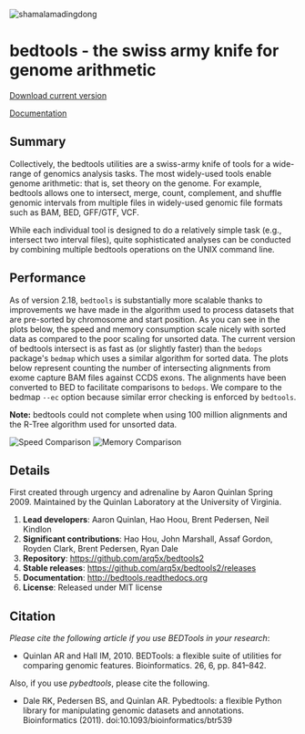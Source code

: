 ![shamalamadingdong](https://github.com/arq5x/bedtools2/blob/master/docs/bedtools.swiss.png "foo")

bedtools - the swiss army knife for genome arithmetic         
=====================================================

[Download current version](https://github.com/arq5x/bedtools2/releases/latest)

[Documentation](http://bedtools.readthedocs.org)

Summary
-------
Collectively, the bedtools utilities are a swiss-army knife of tools for a wide-range of genomics analysis tasks. The most widely-used tools enable genome arithmetic: that is, set theory on the genome. For example, bedtools allows one to intersect, merge, count, complement, and shuffle genomic intervals from multiple files in widely-used genomic file formats such as BAM, BED, GFF/GTF, VCF.

While each individual tool is designed to do a relatively simple task (e.g., intersect two interval files), quite sophisticated analyses can be conducted by combining multiple bedtools operations on the UNIX command line.

Performance
-----------
As of version 2.18, ``bedtools`` is substantially more scalable thanks to improvements we have made in the algorithm used to process datasets that are pre-sorted
by chromosome and start position. As you can see in the plots below, the speed and memory consumption scale nicely
with sorted data as compared to the poor scaling for unsorted data. The current version of bedtools intersect is as fast as (or slightly faster) than the ``bedops`` package's ``bedmap`` which uses a similar algorithm for sorted data.  The plots below represent counting the number of intersecting alignments from exome capture BAM files against CCDS exons.
The alignments have been converted to BED to facilitate comparisons to ``bedops``. We compare to the bedmap ``--ec`` option because similar error checking is enforced by ``bedtools``.


**Note:** bedtools could not complete when using 100 million alignments and the R-Tree algorithm used for unsorted data.


![Speed Comparison](http://bedtools.readthedocs.org/en/latest/_images/speed-comparo.png)
![Memory Comparison](http://bedtools.readthedocs.org/en/latest/_images/memory-comparo.png)


Details
-------
First created through urgency and adrenaline by Aaron Quinlan Spring 2009. 
Maintained by the Quinlan Laboratory at the University of Virginia.

1. **Lead developers**:           Aaron Quinlan, Hao Hoou, Brent Pedersen, Neil Kindlon
2. **Significant contributions**: Hao Hou, John Marshall, Assaf Gordon, Royden Clark,  Brent Pedersen, Ryan Dale
3. **Repository**:                https://github.com/arq5x/bedtools2
4. **Stable releases**:           https://github.com/arq5x/bedtools2/releases
5. **Documentation**:             http://bedtools.readthedocs.org
6. **License**:                   Released under MIT license


Citation
--------
*Please cite the following article if you use BEDTools in your research*:
  * Quinlan AR and Hall IM, 2010. BEDTools: a flexible suite of utilities for comparing genomic features. Bioinformatics. 26, 6, pp. 841–842. 

Also, if you use *pybedtools*, please cite the following.
  * Dale RK, Pedersen BS, and Quinlan AR. Pybedtools: a flexible Python library for manipulating genomic datasets and annotations. Bioinformatics (2011). doi:10.1093/bioinformatics/btr539


